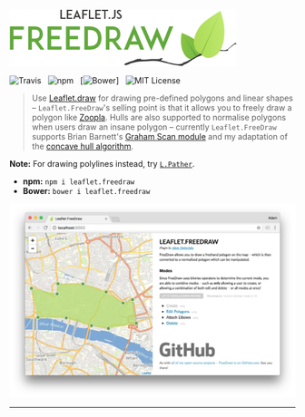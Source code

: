 <img src="media/logo.png" width="400" />

![Travis](http://img.shields.io/travis/Wildhoney/Leaflet.FreeDraw.svg?style=flat-square)
&nbsp;
![npm](http://img.shields.io/npm/v/leaflet.freedraw.svg?style=flat-square)
&nbsp;
[![Bower](https://img.shields.io/bower/v/bootstrap.svg?style=flat-square)]
&nbsp;
![MIT License](http://img.shields.io/badge/license-MIT-lightgrey.svg?style=flat-square)

> Use [Leaflet.draw](https://github.com/Leaflet/Leaflet.draw) for drawing pre-defined polygons and linear shapes &ndash; `Leaflet.FreeDraw`'s selling point is that it allows you to freely draw a polygon like [Zoopla](http://www.zoopla.co.uk/for-sale/map/property/london/?include_retirement_homes=true&include_shared_ownership=true&new_homes=include&q=London&results_sort=newest_listings&search_source=home&pn=1&view_type=map). Hulls are also supported to normalise polygons when users draw an insane polygon &ndash; currently `Leaflet.FreeDraw` supports Brian Barnett's [Graham Scan module](https://github.com/brian3kb/graham_scan_js) and my adaptation of the [concave hull algorithm](https://github.com/Wildhoney/ConcaveHull).

**Note:** For drawing polylines instead, try [`L.Pather`](https://github.com/Wildhoney/L.Pather).

* **npm:** `npm i leaflet.freedraw`
* **Bower:** `bower i leaflet.freedraw`

![FreeDraw Screenshot](media/screenshot.png)

---
